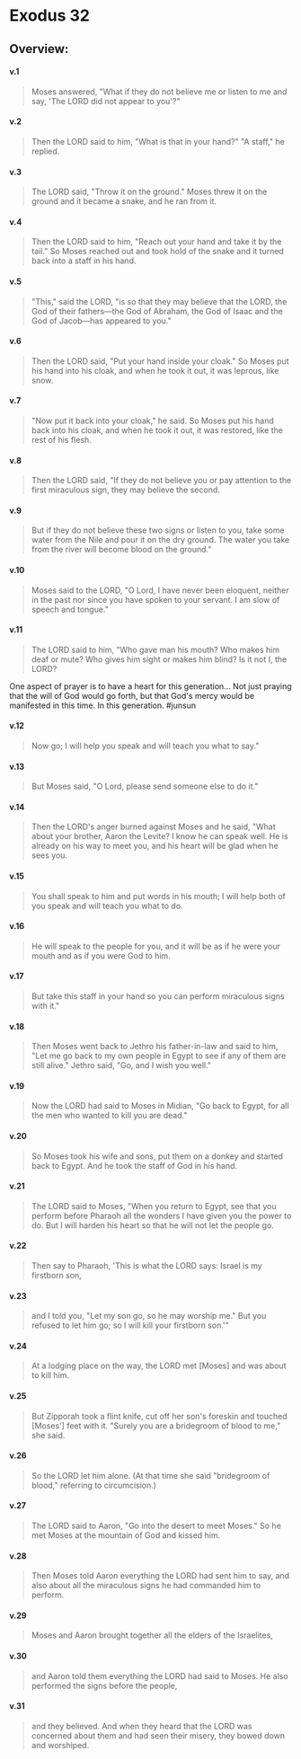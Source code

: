 # Exodus 32

## Overview:


#### v.1
>Moses answered, "What if they do not believe me or listen to me and say, 'The LORD did not appear to you'?"

#### v.2
>Then the LORD said to him, "What is that in your hand?" "A staff," he replied.

#### v.3
>The LORD said, "Throw it on the ground." Moses threw it on the ground and it became a snake, and he ran from it.

#### v.4
>Then the LORD said to him, "Reach out your hand and take it by the tail." So Moses reached out and took hold of the snake and it turned back into a staff in his hand.

#### v.5
>"This," said the LORD, "is so that they may believe that the LORD, the God of their fathers—the God of Abraham, the God of Isaac and the God of Jacob—has appeared to you."

#### v.6
>Then the LORD said, "Put your hand inside your cloak." So Moses put his hand into his cloak, and when he took it out, it was leprous, like snow.

#### v.7
>"Now put it back into your cloak," he said. So Moses put his hand back into his cloak, and when he took it out, it was restored, like the rest of his flesh.

#### v.8
>Then the LORD said, "If they do not believe you or pay attention to the first miraculous sign, they may believe the second.

#### v.9
>But if they do not believe these two signs or listen to you, take some water from the Nile and pour it on the dry ground. The water you take from the river will become blood on the ground."

#### v.10
>Moses said to the LORD, "O Lord, I have never been eloquent, neither in the past nor since you have spoken to your servant. I am slow of speech and tongue."

#### v.11
>The LORD said to him, "Who gave man his mouth? Who makes him deaf or mute? Who gives him sight or makes him blind? Is it not I, the LORD?

One aspect of prayer is to have a heart for this generation... Not just praying that the will of God would go forth, but that God's mercy would be manifested in this time. In this generation.
#junsun

#### v.12
>Now go; I will help you speak and will teach you what to say."

#### v.13
>But Moses said, "O Lord, please send someone else to do it."

#### v.14
>Then the LORD's anger burned against Moses and he said, "What about your brother, Aaron the Levite? I know he can speak well. He is already on his way to meet you, and his heart will be glad when he sees you.

#### v.15
>You shall speak to him and put words in his mouth; I will help both of you speak and will teach you what to do.

#### v.16
>He will speak to the people for you, and it will be as if he were your mouth and as if you were God to him.

#### v.17
>But take this staff in your hand so you can perform miraculous signs with it."

#### v.18
>Then Moses went back to Jethro his father-in-law and said to him, "Let me go back to my own people in Egypt to see if any of them are still alive." Jethro said, "Go, and I wish you well."

#### v.19
>Now the LORD had said to Moses in Midian, "Go back to Egypt, for all the men who wanted to kill you are dead."

#### v.20
>So Moses took his wife and sons, put them on a donkey and started back to Egypt. And he took the staff of God in his hand.

#### v.21
>The LORD said to Moses, "When you return to Egypt, see that you perform before Pharaoh all the wonders I have given you the power to do. But I will harden his heart so that he will not let the people go.

#### v.22
>Then say to Pharaoh, 'This is what the LORD says: Israel is my firstborn son,

#### v.23
>and I told you, "Let my son go, so he may worship me." But you refused to let him go; so I will kill your firstborn son.'"

#### v.24
>At a lodging place on the way, the LORD met \[Moses\] and was about to kill him.

#### v.25
>But Zipporah took a flint knife, cut off her son's foreskin and touched \[Moses'\] feet with it. "Surely you are a bridegroom of blood to me," she said.

#### v.26
>So the LORD let him alone. (At that time she said "bridegroom of blood," referring to circumcision.)

#### v.27
>The LORD said to Aaron, "Go into the desert to meet Moses." So he met Moses at the mountain of God and kissed him.

#### v.28
>Then Moses told Aaron everything the LORD had sent him to say, and also about all the miraculous signs he had commanded him to perform.

#### v.29
>Moses and Aaron brought together all the elders of the Israelites,

#### v.30
>and Aaron told them everything the LORD had said to Moses. He also performed the signs before the people,

#### v.31
>and they believed. And when they heard that the LORD was concerned about them and had seen their misery, they bowed down and worshiped.

